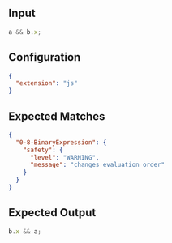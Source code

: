 
## Input
```javascript input
a && b.x;
```

## Configuration
```json configuration
{
  "extension": "js"
}
```

## Expected Matches
```json expected matches
{
  "0-8-BinaryExpression": {
    "safety": {
      "level": "WARNING",
      "message": "changes evaluation order"
    }
  }
}
```

## Expected Output
```javascript expected output
b.x && a;
```
